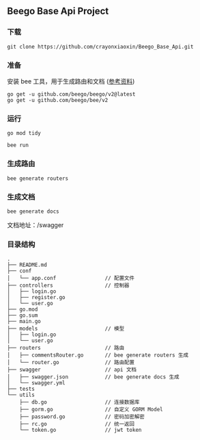 ## Beego Base Api Project

### 下载
```
git clone https://github.com/crayonxiaoxin/Beego_Base_Api.git
```

### 准备
安装 bee 工具，用于生成路由和文档 ([参考资料](http://beego.gocn.vip/beego/zh/developing/))
```
go get -u github.com/beego/beego/v2@latest
go get -u github.com/beego/bee/v2
``` 

### 运行
```
go mod tidy

bee run
```

### 生成路由
```
bee generate routers
```

### 生成文档
```
bee generate docs
```
文档地址：/swagger


### 目录结构
```
.
├── README.md
├── conf
│   └── app.conf                // 配置文件
├── controllers                 // 控制器
│   ├── login.go
│   ├── register.go
│   └── user.go
├── go.mod
├── go.sum
├── main.go
├── models                      // 模型
│   ├── login.go
│   └── user.go
├── routers                     // 路由
│   ├── commentsRouter.go       // bee generate routers 生成
│   └── router.go               // 路由配置
├── swagger                     // api 文档
│   ├── swagger.json            // bee generate docs 生成
│   └── swagger.yml
├── tests
└── utils
    ├── db.go                   // 连接数据库
    ├── gorm.go                 // 自定义 GORM Model
    ├── password.go             // 密码加密解密
    ├── rc.go                   // 统一返回
    └── token.go                // jwt token
```